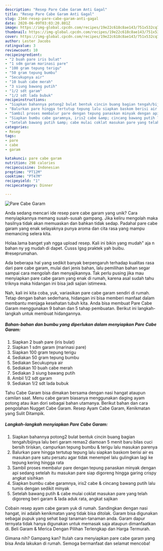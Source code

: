 ```yaml
---
description: "Resep Pare Cabe Garam Anti Gagal"
title: "Resep Pare Cabe Garam Anti Gagal"
slug: 2344-resep-pare-cabe-garam-anti-gagal
date: 2020-06-09T03:03:20.801Z
image: https://img-global.cpcdn.com/recipes/19e22c618c8ae143/751x532cq70/pare-cabe-garam-foto-resep-utama.jpg
thumbnail: https://img-global.cpcdn.com/recipes/19e22c618c8ae143/751x532cq70/pare-cabe-garam-foto-resep-utama.jpg
cover: https://img-global.cpcdn.com/recipes/19e22c618c8ae143/751x532cq70/pare-cabe-garam-foto-resep-utama.jpg
author: Lester Jacobs
ratingvalue: 3
reviewcount: 10
recipeingredient:
- "2 buah pare iris bulat"
- "1 sdm garam marinasi pare"
- "100 gram tepung terigu"
- "50 gram tepung bumbu"
- "Secukupnya air"
- "10 buah cabe merah"
- "3 siung bawang putih"
- "1/2 sdt garam"
- "1/2 sdt lada bubuk"
recipeinstructions:
- "Siapkan bahannya potong2 bulat bentuk cincin buang bagian tengah/bijinya lalu beri garam remas2 diamoan 5 menit baru bilas cuci bersih tiriskan, campurkan tepung bumbu &amp; terigu lalu masukan parenya"
- "Balurkan pare hingga tertutup tepung lalu siapkan baskom berisi air es masukan pare satu persatu agar tidak menempel lalu gulingkan lagi ke tepung kering hingga rata"
- "Sambil proses membalur pare dengan tepung panaskan minyak dengan api sedang setelah itu masukan pare siap digoreng hingga garing crispy angkat sisihkan"
- "Siapkan bumbu cabe garamnya, iris2 cabe &amp; cincang bawang putih lalu tumis dengan sedikit minyak"
- "Setelah bawang putih &amp; cabe mulai coklat masukan pare yang telah digoreng beri garam &amp; lada aduk rata, angkat sajikan"
categories:
- Resep
tags:
- pare
- cabe
- garam

katakunci: pare cabe garam 
nutrition: 298 calories
recipecuisine: Indonesian
preptime: "PT12M"
cooktime: "PT47M"
recipeyield: "1"
recipecategory: Dinner

---
```



![Pare Cabe Garam](https://img-global.cpcdn.com/recipes/19e22c618c8ae143/751x532cq70/pare-cabe-garam-foto-resep-utama.jpg)

Anda sedang mencari ide resep pare cabe garam yang unik? Cara menyiapkannya memang susah-susah gampang. Jika keliru mengolah maka hasilnya tidak akan memuaskan dan bahkan tidak sedap. Padahal pare cabe garam yang enak selayaknya punya aroma dan cita rasa yang mampu memancing selera kita.

Holaa.lama banget yah ngga upload resep. Kali ini bikin yang mudah&#34; aja n bahan ny yg mudah di dapet. Cusss lgsg praktek yah buibu. #reseprumahan.

Ada beberapa hal yang sedikit banyak berpengaruh terhadap kualitas rasa dari pare cabe garam, mulai dari jenis bahan, lalu pemilihan bahan segar sampai cara mengolah dan menyajikannya. Tak perlu pusing jika mau menyiapkan pare cabe garam yang enak di rumah, karena asal sudah tahu triknya maka hidangan ini bisa jadi sajian istimewa.


Nah, kali ini kita coba, yuk, variasikan pare cabe garam sendiri di rumah. Tetap dengan bahan sederhana, hidangan ini bisa memberi manfaat dalam membantu menjaga kesehatan tubuh kita. Anda bisa membuat Pare Cabe Garam menggunakan 9 bahan dan 5 tahap pembuatan. Berikut ini langkah-langkah untuk membuat hidangannya.

<!--inarticleads1-->

##### Bahan-bahan dan bumbu yang diperlukan dalam menyiapkan Pare Cabe Garam:

1. Siapkan 2 buah pare (iris bulat)
1. Siapkan 1 sdm garam (marinasi pare)
1. Siapkan 100 gram tepung terigu
1. Sediakan 50 gram tepung bumbu
1. Sediakan Secukupnya air
1. Sediakan 10 buah cabe merah
1. Sediakan 3 siung bawang putih
1. Ambil 1/2 sdt garam
1. Sediakan 1/2 sdt lada bubuk


Tahu Cabe Garam bisa dimakan bersama dengan nasi hangat ataupun camilan saat. Menu cabe garam biasanya menggunakan daging ayam potong atau ikan dori sebagai bahan utamanya. Berikut bahan dan cara pengolahan Nugget Cabe Garam. Resep Ayam Cabe Garam, Kenikmatan yang Sulit Ditampik. 

<!--inarticleads2-->

##### Langkah-langkah menyiapkan Pare Cabe Garam:

1. Siapkan bahannya potong2 bulat bentuk cincin buang bagian tengah/bijinya lalu beri garam remas2 diamoan 5 menit baru bilas cuci bersih tiriskan, campurkan tepung bumbu &amp; terigu lalu masukan parenya
1. Balurkan pare hingga tertutup tepung lalu siapkan baskom berisi air es masukan pare satu persatu agar tidak menempel lalu gulingkan lagi ke tepung kering hingga rata
1. Sambil proses membalur pare dengan tepung panaskan minyak dengan api sedang setelah itu masukan pare siap digoreng hingga garing crispy angkat sisihkan
1. Siapkan bumbu cabe garamnya, iris2 cabe &amp; cincang bawang putih lalu tumis dengan sedikit minyak
1. Setelah bawang putih &amp; cabe mulai coklat masukan pare yang telah digoreng beri garam &amp; lada aduk rata, angkat sajikan


Cobain resep ayam cabe garam yuk di rumah. Sandingkan dengan nasi hangat, ini adalah kenikmatan yang tidak bisa ditolak. Garam bisa digunakan sebagai pupuk yang sehat bagi tanaman-tanaman anda. Garam dapur ternyata tidak hanya digunakan untuk memasak saja ataupun dimanfaatkan di. Beli Garam &amp; Merica Dengan Pilihan Terlengkap dan Harga Termurah. 

Gimana nih? Gampang kan? Itulah cara menyiapkan pare cabe garam yang bisa Anda lakukan di rumah. Semoga bermanfaat dan selamat mencoba!
